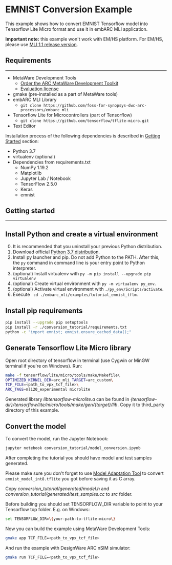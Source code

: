 EMNIST Conversion Example
========================================================================
This example shows how to convert EMNIST Tensorflow model into Tensorflow Lite Micro format and use it in embARC MLI application.

**Important note:** this example won't work with EM/HS platform. For EM/HS, please use [MLI 1.1 release version](https://github.com/foss-for-synopsys-dwc-arc-processors/embarc_mli/tree/Release_1.1/examples/tutorial_emnist_tflm).

## Requirements
---------------
* MetaWare Development Tools
    * [Order the ARC MetaWare Development Toolkit](https://www.synopsys.com/dw/ipdir.php?ds=sw_metaware)
    * [Evaluation license](https://eval.synopsys.com/)
* gmake (pre-installed as a part of MetaWare tools)
* embARC MLI Library
    * `git clone https://github.com/foss-for-synopsys-dwc-arc-processors/embarc_mli`
* Tensorflow Lite for Microcontrollers (part of Tensorflow)
    * `git clone https://github.com/tensorflow/tflite-micro.git`
* Text Editor

Installation process of the following dependencies is described in [Getting Started](#getting-started) section:
* Python 3.7
* virtualenv (optional)
* Dependencies from requirements.txt
    * NumPy 1.19.2
    * Matplotlib
    * Jupyter Lab / Notebook
    * TensorFlow 2.5.0
    * Keras
    * emnist 
    
## Getting started
---------------

## Install Python and create a virtual environment

0. It is recommended that you uninstall your previous Python distribution.
1. Download official [Python 3.7 distribution](https://www.python.org/ftp/python/3.7.4/python-3.7.4-amd64.exe).
2. Install py launcher and pip. Do not add Python to the PATH. After this, the `py` command in command line is your entry point to Python interpreter.
3. (optional) Install virtualenv with `py -m pip install --upgrade pip virtualenv`
4. (optional) Create virtual environment with `py -m virtualenv py_env`.
5. (optional) Activate virtual environment with `./py_env/Scripts/activate`.
6. Execute ` cd ./embarc_mli/examples/tutorial_emnist_tflm`.

## Install pip requirements
```bash
pip install --upgrade pip setuptools
pip install -r ./conversion_tutorial/requirements.txt
python -c "import emnist; emnist.ensure_cached_data();"
```
## Generate Tensorflow Lite Micro library
Open root directory of tensorflow in terminal (use Cygwin or MinGW terminal if you're on Windows). Run:
```bash
make -f tensorflow/lite/micro/tools/make/Makefile\ 
OPTIMIZED_KERNEL_DIR=arc_mli TARGET=arc_custom\ 
TCF_FILE=<path_to_vpx_tcf_file>\ 
ARC_TAGS=mli20_experimental microlite
```
Generated library *libtensorflow-microlite.a* can be found in *\{tensorflow-dir\}/tensorflow/lite/micro/tools/make/gen/\{target\}/lib*. Copy it to third_party directory of this example.

## Convert the model
To convert the model, run the Jupyter Notebook:
```bash
jupyter notebook conversion_tutorial/model_conversion.ipynb
```
After completing the tutorial you should have model and test samples generated. 

Please make sure you don't forget to use [Model Adaptation Tool](https://github.com/foss-for-synopsys-dwc-arc-processors/tflite-micro/tree/arc_mli_20_temp/tensorflow/lite/micro/tools/make/targets/arc#model-adaptation-tool-experimental-feature) to convert `emnist_model_int8.tflite` you got before saving it as C array.

Copy *conversion_tutorial/generated/model.h* and *conversion_tutorial/generated/test_samples.cc* to *src* folder.

Before building you should set TENSORFLOW_DIR variable to point to your Tensorflow top folder. E.g. on Windows:
```bash
set TENSORFLOW_DIR=\{your-path-to-tflite-micro\}
```

Now you can build the example using MetaWare Development Tools:
```bash
gmake app TCF_FILE=<path_to_vpx_tcf_file>
```
And run the example with DesignWare ARC nSIM simulator:
```bash
gmake run TCF_FILE=<path_to_vpx_tcf_file>
```

